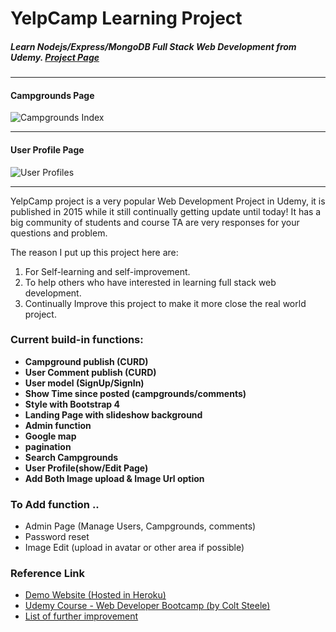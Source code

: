 
# YelpCamp Learning Project

##### Learn Nodejs/Express/MongoDB Full Stack Web Development from Udemy. [Project Page](https://kelvindevop.github.io/yelpcampProject/)

---

#### Campgrounds Page
![Campgrounds Index](http://res.cloudinary.com/kledu188833/image/upload/q_auto/v1528865000/Screen_Shot_2018-06-13_at_12.32.19_PM.png "Show Case Page")

---
#### User Profile Page 

![User Profiles ](http://res.cloudinary.com/kledu188833/image/upload/q_auto/v1528864992/Screen_Shot_2018-06-13_at_12.05.56_PM.png "User ShowCase")

---

YelpCamp project is a very popular Web Development Project in Udemy, it is published in 2015 while it still continually getting update until today!
It has a big community of students and course TA are very responses for your questions and problem.

The reason I put up this project here are:

1. For Self-learning and self-improvement.
2. To help others who have interested in learning full stack web development.
3. Continually Improve this project to make it more close the real world project.


### Current build-in functions:
- **Campground publish (CURD)**
- **User Comment publish (CURD)**
- **User model (SignUp/SignIn)**
- **Show Time since posted (campgrounds/comments)**
- **Style with Bootstrap 4**
- **Landing Page with slideshow background**
- **Admin function**
- **Google map**
- **pagination**
- **Search Campgrounds**
- **User Profile(show/Edit Page)**
- **Add Both Image upload & Image Url option**


### To Add function ..
- Admin Page (Manage Users, Campgrounds, comments)
- Password reset
- Image Edit (upload in avatar or other area if possible)


### Reference Link

- [Demo Website (Hosted in Heroku)](https://yelpcamp-learning.herokuapp.com/)
- [Udemy Course - Web Developer Bootcamp (by Colt Steele)](https://www.udemy.com/the-web-developer-bootcamp/learn/v4/overview)
- [List of further improvement](https://www.udemy.com/the-web-developer-bootcamp/learn/v4/t/lecture/6754188?start=0)
